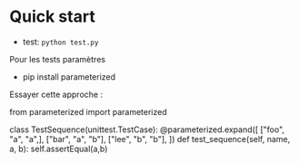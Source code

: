 # Quick start

 - test: `python test.py`




Pour les tests paramètres

 - pip install parameterized


Essayer cette approche :

from parameterized import parameterized

class TestSequence(unittest.TestCase):
    @parameterized.expand([
        ["foo", "a", "a",],
        ["bar", "a", "b"],
        ["lee", "b", "b"],
    ])
    def test_sequence(self, name, a, b):
        self.assertEqual(a,b)